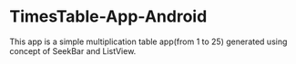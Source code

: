 # TimesTable-App-Android

This app is a simple multiplication table app(from 1 to 25) generated using concept of SeekBar and ListView.
